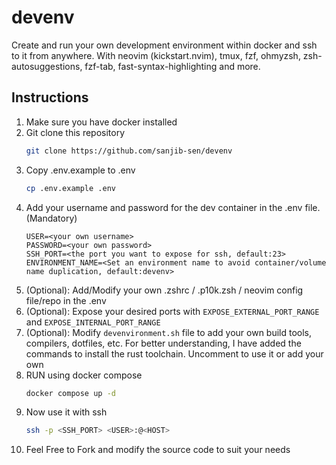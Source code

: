 # devenv

Create and run your own development environment within docker and ssh to it from anywhere.
With neovim (kickstart.nvim), tmux, fzf, ohmyzsh, zsh-autosuggestions, fzf-tab, fast-syntax-highlighting and more.

## Instructions

1. Make sure you have docker installed
2. Git clone this repository
    ```sh
    git clone https://github.com/sanjib-sen/devenv
    ```
3. Copy .env.example to .env
    ```sh
    cp .env.example .env
    ```
4. Add your username and password for the dev container in the .env file. (Mandatory)
    ```.env
    USER=<your own username>
    PASSWORD=<your own password>
    SSH_PORT=<the port you want to expose for ssh, default:23>
    ENVIRONMENT_NAME=<Set an environment name to avoid container/volume name duplication, default:devenv>
    ```
5. (Optional): Add/Modify your own .zshrc / .p10k.zsh / neovim config file/repo in the .env
6. (Optional): Expose your desired ports with `EXPOSE_EXTERNAL_PORT_RANGE` and `EXPOSE_INTERNAL_PORT_RANGE`
7. (Optional): Modify `devenvironment.sh` file to add your own build tools, compilers, dotfiles, etc.
    For better understanding, I have added the commands to install the rust toolchain. Uncomment to use it or add your own
8. RUN using docker compose
    ```sh
    docker compose up -d
    ```
9. Now use it with ssh
    ```sh
    ssh -p <SSH_PORT> <USER>:@<HOST>
    ```
10. Feel Free to Fork and modify the source code to suit your needs
